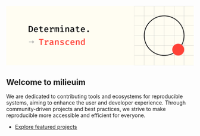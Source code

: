 ![banner](../images/org-banner/banner.png)

## Welcome to milieuim

We are dedicated to contributing tools and ecosystems for reproducible systems, aiming to enhance the user and developer experience. Through community-driven projects and best practices, we strive to make reproducible more accessible and efficient for everyone.

+ [Explore featured projects](https://github.com/orgs/milieuim/repositories)

